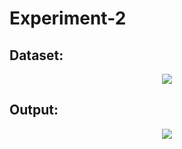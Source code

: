 # Experiment-2

## Dataset:

<div align="center">
  <a href="https://github.com/REC-CSE-LAB/Data_Warehouse_And_Data_Mining_Lab/blob/main/Experiment_2/dataset.png">
    <img src="https://github.com/REC-CSE-LAB/Data_Warehouse_And_Data_Mining_Lab/blob/main/Experiment_2/dataset.png?raw=true" />
  </a>
</div>

## Output:

<div align="center">
  <a href="https://github.com/REC-CSE-LAB/Data_Warehouse_And_Data_Mining_Lab/blob/main/Experiment_2/output.png">
    <img src="https://github.com/REC-CSE-LAB/Data_Warehouse_And_Data_Mining_Lab/blob/main/Experiment_2/output.png?raw=true" />
  </a>
</div>
